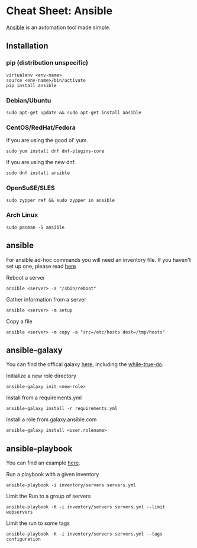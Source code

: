 # Cheat Sheet: Ansible

[Ansible](https://www.ansible.com) is an automation tool made simple.

## Installation

### pip (distribution unspecific)

```
virtualenv <env-name>
source <env-name>/bin/activate
pip install ansible
```

### Debian/Ubuntu

```
sudo apt-get update && sudo apt-get install ansible
```

### CentOS/RedHat/Fedora

If you are using the good ol' yum.
```
sudo yum install dnf dnf-plugins-core
```
If you are using the new dnf.
```
sudo dnf install ansible
```

### OpenSuSE/SLES

```
sudo zypper ref && sudo zypper in ansible
```

### Arch Linux

```
sudo pacman -S ansible
```

## ansible

For ansible ad-hoc commands you will need an inventory file. If you haven't set up one, please read [here](http://docs.ansible.com/ansible/latest/intro_inventory.html)

Reboot a server
```
ansible <server> -a "/sbin/reboot"
```

Gather information from a server
```
ansible <server> -m setup
```

Copy a file
```
ansible <server> -m copy -a "src=/etc/hosts dest=/tmp/hosts"
```

## ansible-galaxy

You can find the offical galaxy [here](https://galaxy.ansible.com), including the [while-true-do](https://galaxy.ansible.com/while-true-do/).

Initialize a new role directory
```
ansible-galaxy init <new-role>
```

Install from a requirements.yml
```
ansible-galaxy install -r requirements.yml
```

Install a role from galaxy.ansible.com
```
ansible-galaxy install <user.rolename>
```

## ansible-playbook

You can find an example [here](https://github.com/while-true-do/ansible-playbook-example).

Run a playbook with a given inventory
```
ansible-playbook -i inventory/servers servers.yml
```

Limit the Run to a group of servers
```
ansible-playbook -K -i inventory/servers servers.yml --limit webservers
```

Limit the run to some tags
```
ansible-playbook -K -i inventory/servers servers.yml --tags configuration
```
